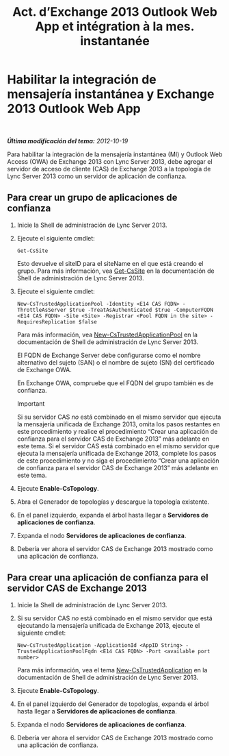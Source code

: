 ﻿---
title: "Act. d’Exchange 2013 Outlook Web App et intégration à la mes. instantanée"
TOCTitle: "Act. d’Exchange 2013 Outlook Web App et intégration à la mes. instantanée"
ms:assetid: 44d08cf0-b17d-46e1-a4f0-fcc2fe96a958
ms:mtpsurl: https://technet.microsoft.com/es-es/library/JJ204857(v=OCS.15)
ms:contentKeyID: 48275069
ms.date: 01/07/2017
mtps_version: v=OCS.15
ms.translationtype: HT
---

# Habilitar la integración de mensajería instantánea y Exchange 2013 Outlook Web App

 

_**Última modificación del tema:** 2012-10-19_

Para habilitar la integración de la mensajería instantánea (MI) y Outlook Web Access (OWA) de Exchange 2013 con Lync Server 2013, debe agregar el servidor de acceso de cliente (CAS) de Exchange 2013 a la topología de Lync Server 2013 como un servidor de aplicación de confianza.

## Para crear un grupo de aplicaciones de confianza

1.  Inicie la Shell de administración de Lync Server 2013.

2.  Ejecute el siguiente cmdlet:
    
        Get-CsSite
    
    Esto devuelve el siteID para el siteName en el que está creando el grupo. Para más información, vea [Get-CsSite](https://docs.microsoft.com/en-us/powershell/module/skype/Get-CsSite) en la documentación de Shell de administración de Lync Server 2013.

3.  Ejecute el siguiente cmdlet:
    
        New-CsTrustedApplicationPool -Identity <E14 CAS FQDN> -ThrottleAsServer $true -TreatAsAuthenticated $true -ComputerFQDN <E14 CAS FQDN> -Site <Site> -Registrar <Pool FQDN in the site> -RequiresReplication $false
    
    Para más información, vea [New-CsTrustedApplicationPool](https://docs.microsoft.com/en-us/powershell/module/skype/New-CsTrustedApplicationPool) en la documentación de Shell de administración de Lync Server 2013.
    
    El FQDN de Exchange Server debe configurarse como el nombre alternativo del sujeto (SAN) o el nombre de sujeto (SN) del certificado de Exchange OWA.
    
    En Exchange OWA, compruebe que el FQDN del grupo también es de confianza.
    
    > [!IMPORTANT]  
    > Si su servidor CAS <em>no</em> está combinado en el mismo servidor que ejecuta la mensajería unificada de Exchange 2013, omita los pasos restantes en este procedimiento y realice el procedimiento “Crear una aplicación de confianza para el servidor CAS de Exchange 2013” más adelante en este tema. Si el servidor CAS está combinado en el mismo servidor que ejecuta la mensajería unificada de Exchange 2013, complete los pasos de este procedimiento y no siga el procedimiento “Crear una aplicación de confianza para el servidor CAS de Exchange 2013” más adelante en este tema.
    


4.  Ejecute **Enable-CsTopology**.

5.  Abra el Generador de topologías y descargue la topología existente.

6.  En el panel izquierdo, expanda el árbol hasta llegar a **Servidores de aplicaciones de confianza**.

7.  Expanda el nodo **Servidores de aplicaciones de confianza**.

8.  Debería ver ahora el servidor CAS de Exchange 2013 mostrado como una aplicación de confianza.

## Para crear una aplicación de confianza para el servidor CAS de Exchange 2013

1.  Inicie la Shell de administración de Lync Server 2013.

2.  Si su servidor CAS *no* está combinado en el mismo servidor que está ejecutando la mensajería unificada de Exchange 2013, ejecute el siguiente cmdlet:
    
        New-CsTrustedApplication -ApplicationId <AppID String> -TrustedApplicationPoolFqdn <E14 CAS FQDN> -Port <available port number>
    
    Para más información, vea el tema [New-CsTrustedApplication](https://docs.microsoft.com/en-us/powershell/module/skype/New-CsTrustedApplication) en la documentación de Shell de administración de Lync Server 2013.

3.  Ejecute **Enable-CsTopology**.

4.  En el panel izquierdo del Generador de topologías, expanda el árbol hasta llegar a **Servidores de aplicaciones de confianza**.

5.  Expanda el nodo **Servidores de aplicaciones de confianza**.

6.  Debería ver ahora el servidor CAS de Exchange 2013 mostrado como una aplicación de confianza.

